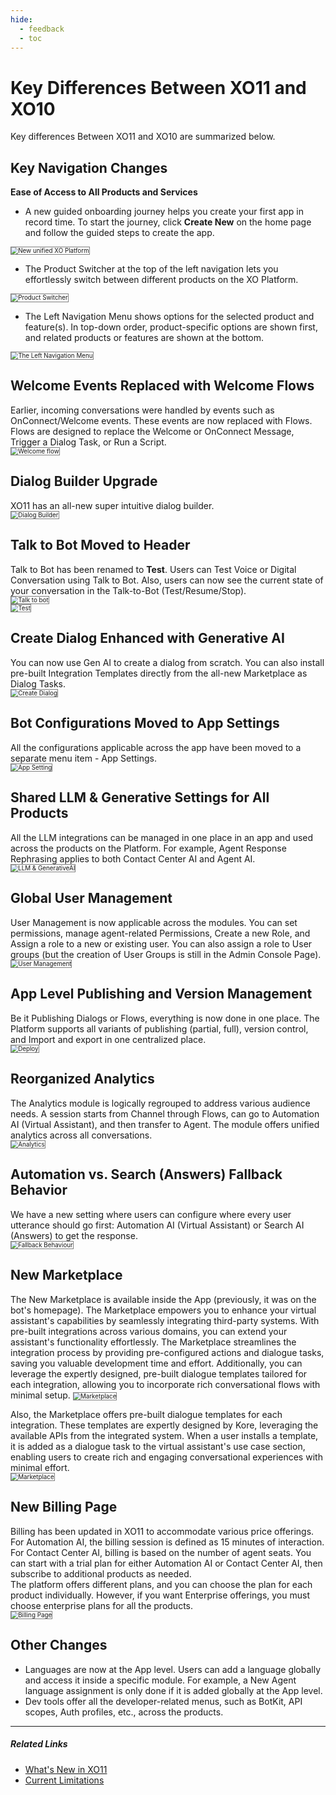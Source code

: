 ```yaml
---
hide:
  - feedback
  - toc  
---
```

# Key Differences Between XO11 and XO10
Key differences Between XO11 and XO10 are summarized below.

## Key Navigation Changes

**Ease of Access to All Products and Services**

* A new guided onboarding journey helps you create your first app in record time. To start the journey, click **Create New** on the home page and follow the guided steps to create the app.  
<img src="../images/xo-platform-homepage.png" alt="New unified XO Platform" title="New unified XO Platform" style="border: 1px solid gray; zoom:70%;">   

* The Product Switcher at the top of the left navigation lets you effortlessly switch between different products on the XO Platform.  
<img src="../images/xo-platform-productswitcher.png" alt="Product Switcher" title="Product Switcher" style="border: 1px solid gray; zoom:70%;">

* The Left Navigation Menu shows options for the selected product and feature(s). In top-down order, product-specific options are shown first, and related products or features are shown at the bottom.  
<img src="../images/ntp(21).png" alt="The Left Navigation Menu" title="The Left Navigation Menu" style="border: 1px solid gray; zoom:70%;">

## Welcome Events Replaced with Welcome Flows

 Earlier, incoming conversations were handled by events such as OnConnect/Welcome events. These events are now replaced with Flows. Flows are designed to replace the Welcome or OnConnect Message, Trigger a Dialog Task, or Run a Script.  
 <img src="../images/xo-platform-welcomeflow.png" alt="Welcome flow" title="Welcome flow" style="border: 1px solid gray; zoom:70%;">
  
## Dialog Builder Upgrade

XO11 has an all-new super intuitive dialog builder.  
<img src="../images/xo-platform-Dialogbuilder.png" alt="Dialog Builder" title="Dialog Builder" style="border: 1px solid gray; zoom:70%;">

## Talk to Bot Moved to Header

Talk to Bot has been renamed to **Test**. Users can Test Voice or Digital Conversation using Talk to Bot. Also, users can now see the current state of your conversation in the Talk-to-Bot (Test/Resume/Stop).  
<img src="../images/Talk-to-bot.png" alt="Talk to bot" title="Talk to bot" style="border: 1px solid gray; zoom:70%;">  
<img src="../images/xo-platform-test.png" alt="Test" title="Test" style="border: 1px solid gray; zoom:70%;">
   
## Create Dialog Enhanced with Generative AI

You can now use Gen AI to create a dialog from scratch. You can also install pre-built Integration Templates directly from the all-new Marketplace as Dialog Tasks.  
<img src="../images/xo-platform-createdialog.png" alt="Create Dialog" title="Create Dialog" style="border: 1px solid gray; zoom:70%;">

## Bot Configurations Moved to App Settings

All the configurations applicable across the app have been moved to a separate menu item - App Settings.    
<img src="../images/xo-platform-appsetting.png" alt="App Setting" title="App Setting" style="border: 1px solid gray; zoom:70%;">

## Shared LLM & Generative Settings for All Products

All the LLM integrations can be managed in one place in an app and used across the products on the Platform. For example, Agent Response Rephrasing applies to both Contact Center AI and Agent AI.  
<img src="../images/xo-platform-LLM&generativeAI.png" alt="LLM & GenerativeAI" title="LLM & GenerativeAI" style="border: 1px solid gray; zoom:70%;">

## Global User Management

User Management is now applicable across the modules. You can set permissions, manage agent-related Permissions, Create a new Role, and Assign a role to a new or existing user. You can also assign a role to User groups (but the creation of User Groups is still in the Admin Console Page).  
<img src="../images/xo-platform-manageuser.png" alt="User Management" title="User Management" style="border: 1px solid gray; zoom:70%;">

## App Level Publishing and Version Management

Be it Publishing Dialogs or Flows, everything is now done in one place. The Platform supports all variants of publishing (partial, full), version control, and Import and export in one centralized place.  
<img src="../images/xo-platform-deploy.png" alt="Deploy" title="Deploy" style="border: 1px solid gray; zoom:70%;">

## Reorganized Analytics

The Analytics module is logically regrouped to address various audience needs. A session starts from Channel through Flows, can go to Automation AI (Virtual Assistant), and then transfer to Agent. The module offers unified analytics across all conversations.  
<img src="../images/xo-platform-analytics.png" alt="Analytics" title="Analytics" style="border: 1px solid gray; zoom:70%;">

## Automation vs. Search (Answers) Fallback Behavior

We have a new setting where users can configure where every user utterance should go first: Automation AI (Virtual Assistant) or Search AI (Answers) to get the response.  
<img src="../images/xo-platform-fallback-behaviour.png" alt="Fallback Behaviour" title="Fallback BehaviourI" style="border: 1px solid gray; zoom:70%;">

## New Marketplace

The New Marketplace is available inside the App (previously, it was on the bot's homepage). The Marketplace empowers you to enhance your virtual assistant's capabilities by seamlessly integrating third-party systems. With pre-built integrations across various domains, you can extend your assistant's functionality effortlessly. The Marketplace streamlines the integration process by providing pre-configured actions and dialogue tasks, saving you valuable development time and effort. Additionally, you can leverage the expertly designed, pre-built dialogue templates tailored for each integration, allowing you to incorporate rich conversational flows with minimal setup. 
<img src="../images/xo-platform-marketplace.png" alt="Marketplace" title="Marketplace" style="border: 1px solid gray; zoom:70%;">

Also, the Marketplace offers pre-built dialogue templates for each integration. These templates are expertly designed by Kore, leveraging the available APIs from the integrated system. When a user installs a template, it is added as a dialogue task to the virtual assistant's use case section, enabling users to create rich and engaging conversational experiences with minimal effort.  
<img src="../images/xo-platform-marketplace 2.png" alt="Marketplace" title="Marketplace" style="border: 1px solid gray; zoom:70%;">

## New Billing Page

Billing has been updated in XO11 to accommodate various price offerings. For Automation AI, the billing session is defined as 15 minutes of interaction. For Contact Center AI, billing is based on the number of agent seats. You can start with a trial plan for either Automation AI or Contact Center AI, then subscribe to additional products as needed.  
The platform offers different plans, and you can choose the plan for each product individually. However, if you want Enterprise offerings, you must choose enterprise plans for all the products.  
<img src="../images/xo-platform-billingpage.png" alt="Billing Page" title="Billing Page" style="border: 1px solid gray; zoom:70%;">

## Other Changes

* Languages are now at the App level. Users can add a language globally and access it inside a specific module. For example, a New Agent language assignment is only done if it is added globally at the App level.
* Dev tools offer all the developer-related menus, such as BotKit, API scopes, Auth profiles, etc., across the products.

<hr>

##### Related Links

* [What's New in XO11](./whats-new-in-xo-platform.md)
* [Current Limitations](../release-notes/current-limitations.md)